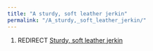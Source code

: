 ```yaml
---
title: "A sturdy, soft leather jerkin"
permalink: "/A_sturdy,_soft_leather_jerkin/"
---
```


1.  REDIRECT [Sturdy, soft leather
    jerkin](Sturdy,_soft_leather_jerkin "wikilink")